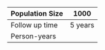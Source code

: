 | Population Size | 1000    |
|-----------------|---------|
| Follow up time  | 5 years |
| Person-years    